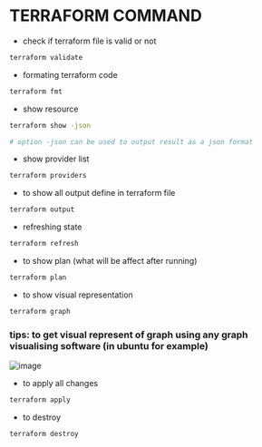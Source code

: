 # TERRAFORM COMMAND

- check if terraform file is valid or not


```sh
terraform validate
```

- formating terraform code

```sh
terraform fmt
```

- show resource

```sh
terraform show -json

# option -json can be used to output result as a json format
```

- show provider list


```sh
terraform providers

```

- to show all output define in terraform file


```sh
terraform output
```

- refreshing state

```sh
terraform refresh
```

- to show plan (what will be affect after running)

```sh
terraform plan
```
 
 - to show visual representation 

```sh
terraform graph
```
### tips: to get visual represent of graph using any graph visualising software (in ubuntu for example)
![image](https://user-images.githubusercontent.com/39403552/224932979-283d6a47-8ad4-4291-9dc0-7d5669327802.png)



- to apply all changes

```sh
terraform apply
```

- to destroy

```sh
terraform destroy
```

